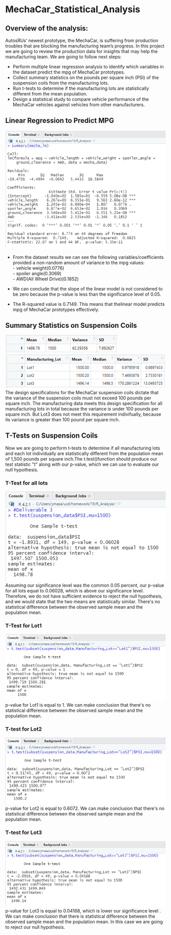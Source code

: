 # MechaCar_Statistical_Analysis

## Overview of the analysis:
AutosRUs’ newest prototype, the MechaCar, is suffering from production troubles that are blocking the manufacturing team’s progress.
In this project we are going to review the production data for insights that may help the manufacturing team.
We are going to follow next steps:
* Perform multiple linear regression analysis to identify which variables in the dataset predict the mpg of MechaCar prototypes.  
* Collect summary statistics on the pounds per square inch (PSI) of the suspension coils from the manufacturing lots.  
* Run t-tests to determine if the manufacturing lots are statistically different from the mean population.  
* Design a statistical study to compare vehicle performance of the MechaCar vehicles against vehicles from other manufacturers.  

## Linear Regression to Predict MPG
![pic](https://github.com/ElenaMasarsky/MechaCar_Statistical_Analysis/blob/main/Images/linear_regression_summary.png)  
* From the dataset results we can see the following variables/coefficients provided a non-random amount of variance to the mpg values:  
       - vehicle weight(0.0776)  
       - spoiler angle(0.3069)  
       - AWD(All Wheel Drive)(0.1852)  

* We can conclude that the slope of the linear model is not considered to be zero because the p-value is less than the significance level of 0.05.

* The R-squared value is 0.7149. This means that thelinear model predicts mpg of MechaCar prototypes effectively.  

## Summary Statistics on Suspension Coils  
![pic](https://github.com/ElenaMasarsky/MechaCar_Statistical_Analysis/blob/main/Images/total_summary.png)  
![pic](https://github.com/ElenaMasarsky/MechaCar_Statistical_Analysis/blob/main/Images/lot_summary.png)  
The design specifications for the MechaCar suspension coils dictate that the variance of the suspension coils must not exceed 100 pounds per square inch.
The manufacturing data meets this design specification for all manufacturing lots in total because the variance is under 100 pounds per square inch.
But Lot3 does not meet this requirement indivifually, because its variance is greater than 100 pound per square inch.  

## T-Tests on Suspension Coils  
Now we are going to perform t-tests to determine if all manufacturing lots and each lot individually are statistically different from the population mean
 of 1,500 pounds per square inch.The t.test()function should produce our test statistic "t" along with our p-value, which we can use to evaluate our
 null hypothesis.  
### T-Test for all lots  
![pic](https://github.com/ElenaMasarsky/MechaCar_Statistical_Analysis/blob/main/Images/t_test_all_lots.png)  
Assuming our significance level was the common 0.05 percent, our p-value for all lots equal to 0.06028, which is above our significance level. Therefore,
we do not have sufficient evidence to reject the null hypothesis, and we would state that the two means are statistically similar. There's no statistical
difference between the observed sample mean and the population mean.
### T-Test for Lot1
![pic](https://github.com/ElenaMasarsky/MechaCar_Statistical_Analysis/blob/main/Images/t_test_lot1.png)
p-value for Lot1 is equal to 1. We can make conclusion that there's no statistical difference between the observed sample mean and the population mean.
### T-test for Lot2
![pic](https://github.com/ElenaMasarsky/MechaCar_Statistical_Analysis/blob/main/Images/t_test_lot2.png)  
p-value for Lot2 is equal to 0.6072. We can make conclusion that there's no statistical difference between the observed sample mean and the population mean.

### T-test for Lot3
![pic](https://github.com/ElenaMasarsky/MechaCar_Statistical_Analysis/blob/main/Images/t_test_lot3.png)  
p-value for Lot3 is equal to 0.04168, which is lower our significance level . We can make conclusion that there is statistical difference between
 the observed sample mean and the population mean. In this case we are going to reject our null hypothesis.


